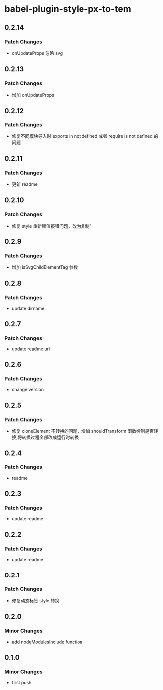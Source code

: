 # babel-plugin-style-px-to-tem

## 0.2.14

### Patch Changes

- onUpdateProps 忽略 svg

## 0.2.13

### Patch Changes

- 增加 onUpdateProps

## 0.2.12

### Patch Changes

- 修复不同模块导入时 exports in not defined 或者 require is not defined 的问题

## 0.2.11

### Patch Changes

- 更新 readme

## 0.2.10

### Patch Changes

- 修复 style 重新赋值报错问题，改为复制"

## 0.2.9

### Patch Changes

- 增加 isSvgChildElementTag 参数

## 0.2.8

### Patch Changes

- update dirname

## 0.2.7

### Patch Changes

- update readme url

## 0.2.6

### Patch Changes

- change:version

## 0.2.5

### Patch Changes

- 修复 cloneElement 不转换的问题，增加 shouldTransform 函数控制是否转换,将转换过程全部改成运行时转换

## 0.2.4

### Patch Changes

- readme

## 0.2.3

### Patch Changes

- update readme

## 0.2.2

### Patch Changes

- update readme

## 0.2.1

### Patch Changes

- 修复动态标签 style 转换

## 0.2.0

### Minor Changes

- add nodeModulesInclude function

## 0.1.0

### Minor Changes

- first push
